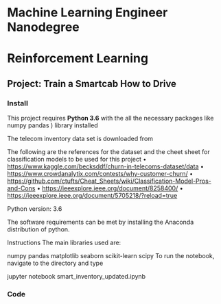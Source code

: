 # Machine Learning Engineer Nanodegree
# Reinforcement Learning
## Project: Train a Smartcab How to Drive

### Install

This project requires **Python 3.6** with the all the necessary packages like numpy pandas
) library installed

The telecom inventory data set is downloaded from

The following are the references for the dataset and the cheet sheet for classification models to be used for this project
•	https://www.kaggle.com/becksddf/churn-in-telecoms-dataset/data
•	https://www.crowdanalytix.com/contests/why-customer-churn/
•	https://github.com/ctufts/Cheat_Sheets/wiki/Classification-Model-Pros-and-Cons
•	https://ieeexplore.ieee.org/document/8258400/
•	https://ieeexplore.ieee.org/document/5705218/?reload=true


Python version: 3.6

The software requirements can be met by installing the Anaconda distribution of python.

Instructions
The main libraries used are:

numpy
pandas
matplotlib
seaborn
scikit-learn
scipy
To run the notebook, navigate to the directory and type

jupyter notebook smart_inventory_updated.ipynb



### Code

